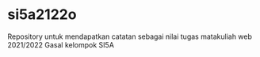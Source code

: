# si5a2122o
Repository untuk mendapatkan catatan sebagai nilai tugas matakuliah web 2021/2022 Gasal kelompok SI5A
